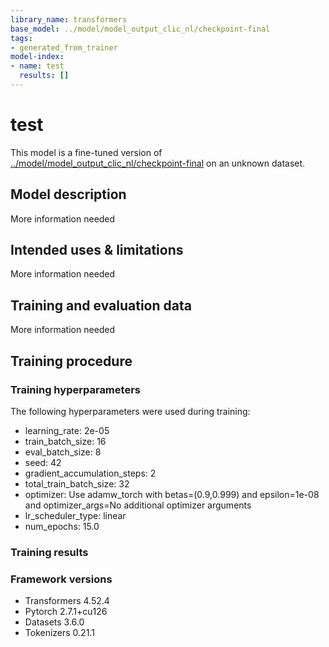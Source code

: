 ```yaml
---
library_name: transformers
base_model: ../model/model_output_clic_nl/checkpoint-final
tags:
- generated_from_trainer
model-index:
- name: test
  results: []
---
```


<!-- This model card has been generated automatically according to the information the Trainer had access to. You
should probably proofread and complete it, then remove this comment. -->

# test

This model is a fine-tuned version of [../model/model_output_clic_nl/checkpoint-final](https://huggingface.co/../model/model_output_clic_nl/checkpoint-final) on an unknown dataset.

## Model description

More information needed

## Intended uses & limitations

More information needed

## Training and evaluation data

More information needed

## Training procedure

### Training hyperparameters

The following hyperparameters were used during training:
- learning_rate: 2e-05
- train_batch_size: 16
- eval_batch_size: 8
- seed: 42
- gradient_accumulation_steps: 2
- total_train_batch_size: 32
- optimizer: Use adamw_torch with betas=(0.9,0.999) and epsilon=1e-08 and optimizer_args=No additional optimizer arguments
- lr_scheduler_type: linear
- num_epochs: 15.0

### Training results



### Framework versions

- Transformers 4.52.4
- Pytorch 2.7.1+cu126
- Datasets 3.6.0
- Tokenizers 0.21.1
